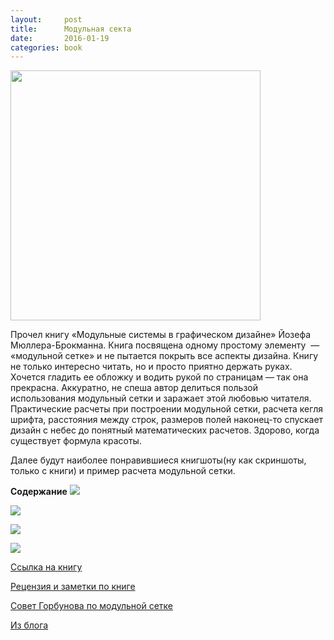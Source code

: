```yaml
---
layout:     post
title:      Модульная секта
date:       2016-01-19
categories: book
---
```


<img src="/content/images/2016/01/modulnie-sistemy-super.jpg"  height="400" />

Прочел книгу &laquo;Модульные системы в&nbsp;графическом дизайне&raquo; Йозефа Мюллера-Брокманна. Книга посвящена одному простому элементу &nbsp;&mdash;  &laquo;модульной&nbsp;сетке&raquo; и&nbsp;не&nbsp;пытается покрыть все аспекты дизайна. Книгу не&nbsp;только интересно читать, но&nbsp;и&nbsp;просто приятно держать руках. Хочется гладить ее&nbsp;обложку и&nbsp;водить рукой по&nbsp;страницам&nbsp;&mdash; так она прекрасна. Аккуратно, не&nbsp;спеша автор делиться пользой использования модульный сетки и&nbsp;заражает этой любовью читателя. Практические расчеты при построении модульной сетки, расчета кегля шрифта, расстояния между строк, размеров полей наконец-то спускает дизайн с&nbsp;небес до&nbsp;понятный математических расчетов. Здорово, когда существует формула красоты.

Далее будут наиболее понравившиеся книгшоты(ну как скриншоты, только с книги) и&nbsp;пример расчета модульной сетки.

**Содержание**
![](/content/images/2016/01/e6227a52c82fc30841a0ee1f43c3f987.png)

![](/content/images/2016/01/tGdx9.jpg)

![](/content/images/2016/01/934bm.jpg)

![](/content/images/2016/01/oxNy3.jpg)

[Ссылка на&nbsp;книгу](http://www.artlebedev.ru/everything/izdal/modulnye-sistemy/)

[Рецензия и&nbsp;заметки по&nbsp;книге](http://kirillbelyaev.com/all/raster-systeme-von-josef-muller-brockmann/)

[Совет Горбунова по&nbsp;модульной сетке](http://artgorbunov.ru/bb/soviet/20140901/)

[Из&nbsp;блога](http://alexsv.ru/modulnaya-setka-v-graficheskom-dizajne/)